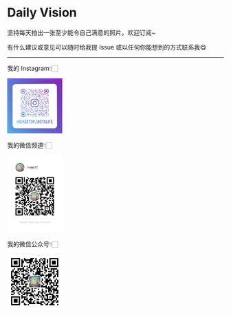 # Daily Vision

坚持每天拍出一张至少能令自己满意的照片。欢迎订阅~

有什么建议或意见可以随时给我提 Issue 或以任何你能想到的方式联系我😋

---

我的 Instagram👇🏻

<p><img src="./images/instagram.jpg" width="128"></p>

我的微信频道👇🏻

<p><img src="./images/my_wxchannel.jpg" width="128"></p>

我的微信公众号👇🏻

<p><img src="./images/my_wxpages.jpg" width="128"></p>